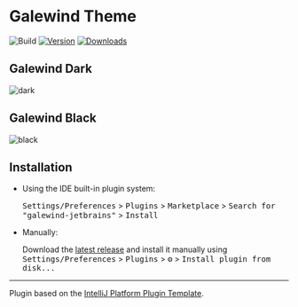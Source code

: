 # Galewind Theme

![Build](https://github.com/blai30/galewind-jetbrains/workflows/Build/badge.svg)
[![Version](https://img.shields.io/jetbrains/plugin/v/24303-galewind-theme.svg)](https://plugins.jetbrains.com/plugin/24303-galewind-theme)
[![Downloads](https://img.shields.io/jetbrains/plugin/d/24303-galewind-theme.svg)](https://plugins.jetbrains.com/plugin/24303-galewind-theme)

## Galewind Dark

<img src="https://github.com/blai30/galewind-jetbrains/blob/main/screenshot_dark.png?raw=true" alt="dark">

## Galewind Black

<img src="https://github.com/blai30/galewind-jetbrains/blob/main/screenshot_black.png?raw=true" alt="black">

## Installation

- Using the IDE built-in plugin system:
  
  <kbd>Settings/Preferences</kbd> > <kbd>Plugins</kbd> > <kbd>Marketplace</kbd> > <kbd>Search for "galewind-jetbrains"</kbd> >
  <kbd>Install</kbd>
  
- Manually:

  Download the [latest release](https://github.com/blai30/galewind-jetbrains/releases/latest) and install it manually using
  <kbd>Settings/Preferences</kbd> > <kbd>Plugins</kbd> > <kbd>⚙️</kbd> > <kbd>Install plugin from disk...</kbd>


---
Plugin based on the [IntelliJ Platform Plugin Template][template].

[template]: https://github.com/JetBrains/intellij-platform-plugin-template
[docs:plugin-description]: https://plugins.jetbrains.com/docs/intellij/plugin-user-experience.html#plugin-description-and-presentation
